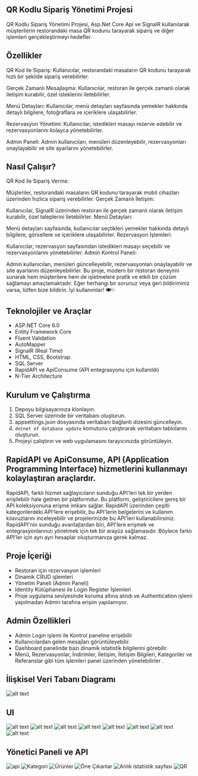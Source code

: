## QR Kodlu Sipariş Yönetimi Projesi
QR Kodlu Sipariş Yönetimi Projesi, Asp.Net Core Api ve SignalR kullanılarak müşterilerin restorandaki masa QR kodunu tarayarak sipariş ve diğer işlemleri gerçekleştirmeyi hedefler.

## Özellikler
QR Kod ile Sipariş: Kullanıcılar, restorandaki masaların QR kodunu tarayarak hızlı bir şekilde sipariş verebilirler.

Gerçek Zamanlı Mesajlaşma: Kullanıcılar, restoran ile gerçek zamanlı olarak iletişim kurabilir, özel isteklerini iletebilirler.

Menü Detayları: Kullanıcılar, menü detayları sayfasında yemekler hakkında detaylı bilgilere, fotoğraflara ve içeriklere ulaşabilirler.

Rezervasyon Yönetimi: Kullanıcılar, istedikleri masayı rezerve edebilir ve rezervasyonlarını kolayca yönetebilirler.

Admin Paneli: Admin kullanıcıları, menüleri düzenleyebilir, rezervasyonları onaylayabilir ve site ayarlarını yönetebilirler.

## Nasıl Çalışır?
QR Kod ile Sipariş Verme:

Müşteriler, restorandaki masaların QR kodunu tarayarak mobil cihazları üzerinden hızlıca sipariş verebilirler.
Gerçek Zamanlı İletişim:

Kullanıcılar, SignalR üzerinden restoran ile gerçek zamanlı olarak iletişim kurabilir, özel taleplerini iletebilirler.
Menü Detayları:

Menü detayları sayfasında, kullanıcılar seçtikleri yemekler hakkında detaylı bilgilere, görsellere ve içeriklere ulaşabilirler.
Rezervasyon İşlemleri:

Kullanıcılar, rezervasyon sayfasından istedikleri masayı seçebilir ve rezervasyonlarını yönetebilirler.
Admin Kontrol Paneli:

Admin kullanıcıları, menüleri güncelleyebilir, rezervasyonları onaylayabilir ve site ayarlarını düzenleyebilirler.
Bu proje, modern bir restoran deneyimi sunarak hem müşterilere hem de işletmelere pratik ve etkili bir çözüm sağlamayı amaçlamaktadır. Eğer herhangi bir sorunuz veya geri bildiriminiz varsa, lütfen bize bildirin. İyi kullanımlar! 🍽️✨

## Teknolojiler ve Araçlar

- ASP.NET Core 6.0
- Entity Framework Core
- Fluent Validation
- AutoMapper
- SignalR (Real Time)
- HTML, CSS, Bootstrap
- SQL Server
- RapidAPI ve ApiConsume (API entegrasyonu için kullanıldı)
- N-Tier Architecture

## Kurulum ve Çalıştırma

1. Depoyu bilgisayarınıza klonlayın.
2. SQL Server üzerinde bir veritabanı oluşturun.
3. appsettings.json dosyasında veritabanı bağlantı dizesini güncelleyin.
4. `dotnet ef database update` komutunu çalıştırarak veritabanı tablolarını oluşturun.
5. Projeyi çalıştırın ve web uygulamasını tarayıcınızda görüntüleyin.

## RapidAPI ve ApiConsume, API (Application Programming Interface) hizmetlerini kullanmayı kolaylaştıran araçlardır.

RapidAPI, farklı hizmet sağlayıcıların sunduğu API'leri tek bir yerden erişilebilir hale getiren bir platformdur. Bu platform, geliştiricilere geniş bir API koleksiyonuna erişme imkanı sağlar. RapidAPI üzerinden çeşitli kategorilerdeki API'lere erişebilir, bu API'lerin belgelerini ve kullanım kılavuzlarını inceleyebilir ve projelerinizde bu API'leri kullanabilirsiniz. RapidAPI'nin sunduğu avantajlardan biri, API'lere erişmek ve entegrasyonlarınızı yönetmek için tek bir arayüz sağlamasıdır. Böylece farklı API'ler için ayrı ayrı hesaplar oluşturmanıza gerek kalmaz.

## Proje İçeriği

- Restoran için rezervasyon işlemleri
- Dinamik CRUD işlemleri
- Yönetim Paneli (Admin Paneli)
- Identity Kütüphanesi ile Login Register İşlemleri
- Proje uygulama seviyesinde koruma altına alındı ve Authentication işlemi yapılmadan Admin tarafına erişim yapılamıyor.

## Admin Özellikleri

- Admin Login işlemi ile Kontrol paneline erişebilir
- Kullanıcılardan gelen mesajları görüntüleyebilir.
- Dashboard panelinde bazı dinamik istatistik bilgilerini görebilir.
- Menü, Rezervasyonlar, İndirimler, İletişim, İletişim Bilgileri, Kategoriler ve Referanslar gibi tüm işlemleri panel üzerinden yönetebilirler .

## İlişkisel Veri Tabanı Diagramı

![alt text](290985868-966bf337-0476-4f97-af2f-d8c19fe2289b.png)

## UI

![alt text](index.jpg)
![alt text](index2.jpg)
![alt text](menu.jpg)
![alt text](basket.jpg)
![alt text](basket2.jpg)
![alt text](contact.jpg)
![alt text](login.jpg) 
![alt text](register.jpg)

## Yönetici Paneli ve API
![api](image.png)
![Kategori](image-1.png)
![Ürünler](image-2.png)
![Öne Çıkanlar](image-3.png)
![Anlık istatistik sayfası](image-4.png)
![QR](image-5.png)






